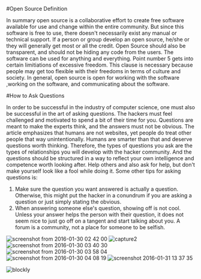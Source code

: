 #Open Source Definition

In summary open source is a collaborative effort to create free software available for use and change 
within the entire community. But since this software is free to use, there doesn't necessarily exist any
manual or technical support. If a person or group develop an open source, he/she or they will generally get 
most or all the credit. Open Source should also be transparent, and should not be hiding any code from
the users. The software can be used for anything and everything. Point number 5 gets into certain 
limitiations of excessive freedom. This clause is necessary because people may get too flexible with
their freedoms in terms of culture and society. In general, open source is open for working with the software
,working on the software, and communicating about the software.

#How to Ask Questions

In order to be successful in the industry of computer science, one must also be successful in the art of asking questions. The hackers must feel challenged and motivated to spend a bit of their time for you. Questions are meant to make the experts think, and the answers must not be obvious. The article emphasizes that humans are not websites, yet people do treat other people that way 
unintentionally. Humans are smarter than that and deserve questions worth thinking. Therefore, the types of questions you ask are
the types of relationships you will develop with the hacker community. And the questions should be structured in a way to reflect your own intelligence and competence worth looking after. Help others and also ask for help, but don't make yourself look like a fool while doing it. 
Some other tips for asking questions is:
1. Make sure the question you want answered is actually a question. Otherwise, this might put the hacker in a conundrum
  if you are asking a question or just simply stating the obvious. 
2. When answering someone else's question, showing off is not cool. Unless your answer helps the person with their question,
  it does not seem nice to just go off on a tangent and start talking about you. A forum is a community, not a place for someone to 
  be selfish.

![screenshot from 2016-01-30 02 42 00](https://cloud.githubusercontent.com/assets/16493078/12693195/c13c8474-c6fb-11e5-9bb0-31e8777405d5.png)
![capture2](https://cloud.githubusercontent.com/assets/16493078/12704355/6dbb920e-c827-11e5-8f00-c225d63b18a1.PNG)
![screenshot from 2016-01-30 03 40 30](https://cloud.githubusercontent.com/assets/16493078/12693751/89e55152-c70c-11e5-8fb2-746cb6d14986.png)
![screenshot from 2016-01-30 03 58 04](https://cloud.githubusercontent.com/assets/16493078/12693752/8b1f780e-c70c-11e5-8555-0b4c69c16042.png)
![screenshot from 2016-01-30 04 08 19](https://cloud.githubusercontent.com/assets/16493078/12693753/8c6d39b2-c70c-11e5-8131-1f669554e894.png)
![screenshot 2016-01-31 13 37 35](https://cloud.githubusercontent.com/assets/16493078/12704068/7490b25a-c820-11e5-8c80-8fb5ef1d2902.png)

![blockly](https://cloud.githubusercontent.com/assets/16493078/12699949/704867a2-c79d-11e5-9a5f-97cfe2cc6eb8.png)

